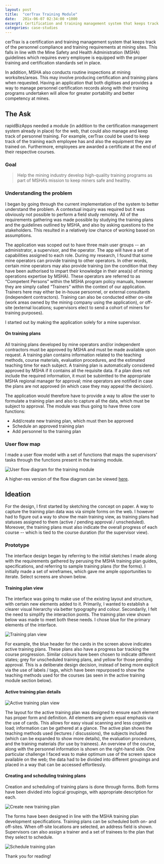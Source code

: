 ```yaml
---
layout: post
title:  "cerTrax Training Module"
date:   201x-06-07 02:34:00 +1000
excerpt: Certification and training management system that keeps track of the personnel compliance and training requirements at mining sites.
categories: case-studies
---
```


cerTrax is a certification and training management system that keeps track of the personnel compliance and training requirements at mining sites. This falls in line with the Mine Safety and Health Administration (MSHA) guidelines which requires every employee is equipped with the proper training and certification standards set in place. 

In addition, MSHA also conducts routine inspections at mining worksites/areas. This may involve producing certification and training plans when requested. Having an application that both digitises and provides a way to manage personnel certification records along with their training programs undertaken will allow for greater portability and better competency at mines.

## The Ask

rapidBizApps needed a module (in addition to the certification management system already in place) for the web, that could also manage and keep track of personnel training. For example, cerTrax could be used to keep track of the training each employee has and also the equipment they are trained on. Furthermore, employees are awarded a certificate at the end of their respective courses.

### Goal

> Help the mining industry develop high-quality training programs as part of MSHA’s mission to keep miners safe and healthy.

### Understanding the problem

I began by going through the current implementation of the system to better understand the problem. A contextual inquiry was required but it was obviously not possible to perform a field study remotely. All of the requirements gathering was made possible by studying the training plans and the guidelines outlined by MSHA, and also by asking questions to the stakeholders. This resulted in a relatively low chance of working based on assumptions. 

The application was scoped out to have three main user groups -- an administrator, a supervisor, and the operator. The app will have a set of capabilities assigned to each role. During my research, I found that some mine operators can provide training to other operators. In other words, certain mine operators may also provide training (on the condition that they have been authorised to impart their knowledge in their area(s) of mining operations expertise by MSHA). These operators are referred to as “Competent Persons” within the MSHA program policy manuals, however they are simply called “Trainers” within the context of our application. Trainers here may either be in-house personnel, or external consultants (independent contractors). Training can also be conducted either on-site (work areas owned by the mining company using the application), or off-site (external locations; supervisors elect to send a cohort of miners for training purposes).

I started out by making the application solely for a mine supervisor. 

#### On training plans

All training plans developed by mine operators and/or independent contractors must be approved by MSHA and must be made available upon request. A training plan contains information related to the teaching methods, course materials, evaluation procedures, and the estimated teaching time for each subject. A training plan is automatically considered approved by MSHA if it contains all the requisite data. If a plan does not include the required information, it must be subimtted to the appropriate MSHA regional manager for approval; mine operators are notified in case the plans are not approved (in which case they may appeal the decision).

The application would therefore have to provide a way to allow the user to formulate a training plan and also to capture all the data, which must be subject to approval. The module was thus going to have three core functions: 
* Add/create new training plan, which must then be approved
* Schedule an approved training plan
* Add personnel to the training plan

### User flow map

I made a user flow model with a set of functions that maps the supervisors' tasks through the functions present in the training module.

![User flow diagram for the training module](/images/ct/user-flow.png)

A higher-res version of the flow diagram can be viewed <a href="https://www.anithvishwanath.com/images/ct/user-flow.png" target="_blank">here</a>.

## Ideation

For the design, I first started by sketching the concept on paper. A way to capture the training plan data was via simple forms on the web. I however had to figure out a way to show the main training view, as training plans had statuses assigned to them (active / pending approval / unscheduled). Moreover, the training plans must also indicate the overall progress of each course -- which is tied to the course duration (for the supervisor view).

### Prototype

The interface design began by referring to the initial sketches I made along with the requirements gathered by perusing the MSHA training plan guides, specifications, and referring to sample training plans (for the forms). I initially made a set of wireframes, which gave me ample opportunities to iterate. Select screens are shown below.

#### Training plan view

The interface was going to make use of the existing layout and structure, with certain new elements added to it. Primarily, I wanted to establish a clearer visual hierarchy via better typography and colour. Secondarily, I felt the need to simplify the interaction points. The training plan view shown below was made to meet both these needs. I chose blue for the primary elements of the interface. 

![Training plan view](/images/ct/training_view1x.png)

For example, the blue header for the cards in the screen above indicates active training plans. These plans also have a progress bar tracking the course progression. Similar colours have been chosen to indicate different states; grey for unscheduled training plans, and yellow for those pending approval. This is a deliberate design decision, instead of being more explicit via the use of labels / tags, which have been repurposed to show the teaching methods used for the courses (as seen in the active training module section below).

#### Active training plan details

![Active training plan view](/images/ct/active_training_module1x.png)

The layout for the active training plan was designed to ensure each element has proper form and definition. All elements are given equal emphasis via the use of cards. This allows for easy visual scanning and less cognitive load; information can be gathered at a glance. The active plan shows the teaching methods used (lectures / discussions), the subjects included (which can be expanded to show more details), the evaluation procedures, and the training materials (for use by trainees). An overview of the course, along with the personnel information is shown on the right-hand side. One particular challenge I faced was to make optimum use of the screen space available on the web; the data had to be divided into different groupings and placed in a way that can be accessed effortlessly. 

#### Creating and scheduling training plans

Creation and scheduling of training plans is done through forms. Both forms have been divided into logical groupings, with appropriate description for each.

![Create new training plan](/images/ct/new_plan1x.png)

The forms have been designed in line with the MSHA training plan development specifications. Training plans can be scheduled both on- and off-sites. When off-site locations are selected, an address field is shown. Supervisors can also assign a trainer and a set of trainees to the plan that they select to schedule.

![Schedule training plan](/images/ct/schedule_plan1x.png)

Thank you for reading!
